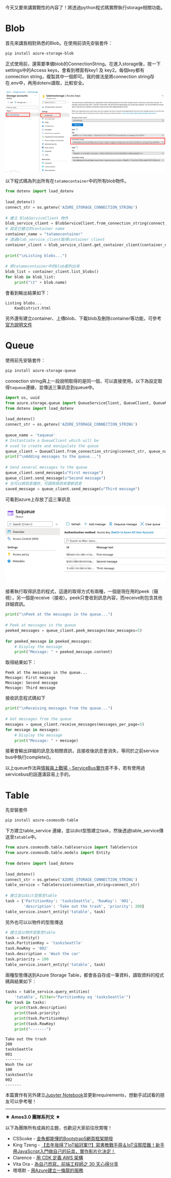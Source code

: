 今天又要來講實戰性的內容了！將透過python程式碼實際執行storage相關功能。

# Blob

首先來講我相對熟悉的Blob。在使用前須先安裝套件：

```bash
pip install azure-storage-blob
```

正式使用前，還需要準備blob的ConnectionString。在進入storage後，按一下settings中的Access keys，會看到裡面有key1 及 key2。每個key都有connection string，複製其中一個即可。我的做法是將connection string存在.env中，再用dotenv讀取，比較安全。

![image-20200924230116922](https://raw.githubusercontent.com/HanInfinity/MDnoteImg/master/typora_uploadimage-20200924230116922.png)

以下程式碼為列出所有在`tatamocontainer`中的所有blob物件。

```python
from dotenv import load_dotenv

load_dotenv()
connect_str = os.getenv('AZURE_STORAGE_CONNECTION_STRING')

# 建立 BlobServiceClient 物件
blob_service_client = BlobServiceClient.from_connection_string(connect_str)
# 設定已建立的container name
container_name = "tatamocontainer"
# 透過blob_service_client取得container client
container_client = blob_service_client.get_container_client(container_name)

print("\nListing blobs...")

# 將tatamocontainer中的blob都列出來
blob_list = container_client.list_blobs()
for blob in blob_list:
    print("\t" + blob.name)
```
會看到輸出結果如下：
```
Listing blobs...
	KaoDistrict.html
```
另外還有建立container、上傳blob、下載blob及刪除container等功能，可參考[官方說明文件](https://docs.microsoft.com/zh-tw/azure/storage/blobs/storage-quickstart-blobs-python)

# Queue
使用前先安裝套件：
```bash
pip install azure-storage-queue
```
connection string與上一段說明取得的是同一個，可以直接使用。以下為設定取得`taqueue`連線，並傳送三筆訊息到queue中。

```python
import os, uuid
from azure.storage.queue import QueueServiceClient, QueueClient, QueueMessage
from dotenv import load_dotenv

load_dotenv()
connect_str = os.getenv('AZURE_STORAGE_CONNECTION_STRING')

queue_name = 'taqueue'
# Instantiate a QueueClient which will be
# used to create and manipulate the queue
queue_client = QueueClient.from_connection_string(connect_str, queue_name)
print("\nAdding messages to the queue...")

# Send several messages to the queue
queue_client.send_message(u"First message")
queue_client.send_message(u"Second message")
# 也可以將訊息儲存，可調用資訊來更新訊息
saved_message = queue_client.send_message(u"Third message")
```
可看到azure上存放了這三筆訊息

![image-20200924233607279](https://raw.githubusercontent.com/HanInfinity/MDnoteImg/master/typora_uploadimage-20200924233607279.png)

接著執行取得訊息的程式，這邊的取得方式有兩種，一個是現在用的peek（窺視），另一個是receive（接收）。peek只會收到訊息內容，而receive則包含其他詳細資訊。

```python
print("\nPeek at the messages in the queue...")

# Peek at messages in the queue
peeked_messages = queue_client.peek_messages(max_messages=5)

for peeked_message in peeked_messages:
    # Display the message
    print("Message: " + peeked_message.content)
```

取得結果如下：

```
Peek at the messages in the queue...
Message: First message
Message: Second message
Message: Third message
```

接收訊息程式碼如下

```python
print("\nReceiving messages from the queue...")

# Get messages from the queue
messages = queue_client.receive_messages(messages_per_page=5)
for message in messages:
    # Display the message
    print("Message: " + message)
```
接著會輸出詳細的訊息及相關資訊，且接收後訊息會消失，等同於之前service bus中執行complete()。

以上queue作法與[情報員上戰場 - ServiceBus實作](https://ithelp.ithome.com.tw/articles/10241630)差不多，若有使用過servicebus的話還滿容易上手的。

# Table

先安裝套件

```bash
pip install azure-cosmosdb-table
```

下方建立table_service 連線，並以dict型態建立task，然後透過table_service傳送至`tatable`中。

```python
from azure.cosmosdb.table.tableservice import TableService
from azure.cosmosdb.table.models import Entity

from dotenv import load_dotenv

load_dotenv()
connect_str = os.getenv('AZURE_STORAGE_CONNECTION_STRING')
table_service = TableService(connection_string=connect_str)

# 建立並以dict型態至table
task = {'PartitionKey': 'tasksSeattle', 'RowKey': '001',
        'description': 'Take out the trash', 'priority': 200}
table_service.insert_entity('tatable', task)
```

另外也可以以物件的型態傳送

```python
# 建立並以物件型態至table
task = Entity()
task.PartitionKey = 'tasksSeattle'
task.RowKey = '002'
task.description = 'Wash the car'
task.priority = 100
table_service.insert_entity('tatable', task)
```

兩種型態傳送到Azure Storage Table，都會各自存成一筆資料，讀取資料的程式碼與結果如下：

```python
tasks = table_service.query_entities(
    'tatable', filter="PartitionKey eq 'tasksSeattle'")
for task in tasks:
    print(task.description)
    print(task.priority)
    print(task.PartitionKey)
    print(task.RowKey)
    print("-------")
```

```
Take out the trash
200
tasksSeattle
001
-------
Wash the car
100
tasksSeattle
002
-------
```

本篇實作有另外建立[Jupyter Notebook](https://github.com/HanInfinity/iron12th_Azure/blob/master/JupyterNotebook/Storage.ipynb)並更新requirements，想動手試試看的朋友可以參考喔！

---

★ **Amos3.0 團隊系列文** ★  

以下為團隊所有成員的主題，也歡迎大家前往欣賞喔！

- CSScoke - [金魚都能懂的Bootstrap5網頁框架開發](https://ithelp.ithome.com.tw/users/20112550/ironman/3796)  
- King Tzeng - [【去年我得了IoT組冠軍!?】寫書教戰手冊＆IoT沒那麼難！新手用JavaScript入門做自己的玩具，實作影片化決定！](https://ithelp.ithome.com.tw/users/20103130/ironman/3712)  
- Clarence - [用 CDK 定義 AWS 架構](https://ithelp.ithome.com.tw/users/20117701/ironman/3734)  
- Vita Ora - [為自己而寫，前端工程師之 30 天心得分享](https://ithelp.ithome.com.tw/users/20112656/ironman/3799)  
- 塔塔默 - [用Azure建立一條龍的服務](https://ithelp.ithome.com.tw/users/20112552/ironman/3823)